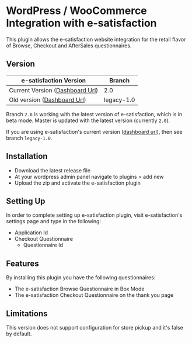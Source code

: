 # WordPress / WooCommerce Integration with e-satisfaction

This plugin allows the e-satisfaction website integration for the retail flavor
of Browse, Checkout and AfterSales questionnaires.

## Version


|e-satisfaction Version                                                   |Branch               |
|-------------------------------------------------------------------------|---------------------|
|Current Version ([Dashboard Url](https://app.e-satisfaction.com))        |2.0                  |
|Old version ([Dashboard Url](https://dashboard.e-satisfaction.com))      |legacy-1.0           |

Branch `2.0` is working with the latest version of e-satisfaction, which is in beta mode.
Master is updated with the latest version (currently `2.0`).

If you are using e-satisfaction's current version ([dashboard url](https://dashboard.e-satisfaction.com)), then see branch `legacy-1.0`.

## Installation

* Download the latest release file
* At your wordpress admin panel navigate to plugins > add new
* Upload the zip and activate the e-satisfaction plugin

## Setting Up

In order to complete setting up e-satisfaction plugin, visit e-satisfaction's settings page and 
type in the following:

* Application Id
* Checkout Questionnaire
  * Questionnaire Id

## Features

By installing this plugin you have the following questionnaires:

* The e-satisfaction Browse Questionnaire in Box Mode
* The e-satisfaction Checkout Questionnaire on the thank you page

## Limitations

This version does not support configuration for store pickup and it's false by default.
